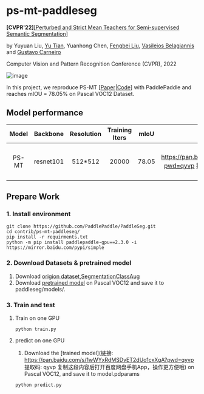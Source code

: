 # ps-mt-paddleseg

**[CVPR'22]**[[Perturbed and Strict Mean Teachers for Semi-supervised Semantic Segmentation]](https://arxiv.org/abs/2111.12903)

by Yuyuan Liu, [Yu Tian](https://yutianyt.com/), Yuanhong Chen, [Fengbei Liu](https://fbladl.github.io/), [Vasileios Belagiannis](https://campar.in.tum.de/Main/VasileiosBelagiannis) and [Gustavo Carneiro](https://cs.adelaide.edu.au/~carneiro/)

Computer Vision and Pattern Recognition Conference (CVPR), 2022

![image](https://user-images.githubusercontent.com/102338056/167279043-362e1405-db45-4355-b92b-0993312fe461.png)

In this project, we reproduce PS-MT [[Paper](https://arxiv.org/abs/2111.12903)|[Code](https://github.com/yyliu01/PS-MT)] with PaddlePaddle and reaches mIOU = 78.05% on Pascal VOC12 Dataset.

## Model performance 

| Model | Backbone  | Resolution | Training Iters | mIoU  |                            Links                             |
| :---: | :-------: | :--------: | :------------: | :---: | :----------------------------------------------------------: |
| PS-MT | resnet101 |  512*512   |     20000      | 78.05 | [model](链接: https://pan.baidu.com/s/1wWYxRdMSDvET2dUo1cxXgA?pwd=qyvp 提取码: qyvp 复制这段内容后打开百度网盘手机App，操作更方便哦) |

## Prepare Work

### 1. Install environment

```
git clone https://github.com/PaddlePaddle/PaddleSeg.git
cd contrib/ps-mt-paddleseg/
pip install -r requirments.txt
python -m pip install paddlepaddle-gpu==2.3.0 -i https://mirror.baidu.com/pypi/simple
```

### 2. Download Datasets & pretrained model

1. Download [origion dataset](http://host.robots.ox.ac.uk/pascal/VOC/voc2012/VOCtrainval_11-May-2012.tar),[SegmentationClassAug](https://www.dropbox.com/s/oeu149j8qtbs1x0/SegmentationClassAug.zip?dl=0)
2. Download [pretrained model](https://onedrive.live.com/redir?resid=B71317D47B7AC1CB!895&authkey=!AGEiz96zF_Rougc&e=c5cZvF) on Pascal VOC12 and save it to paddleseg/models/.

### 3. Train and test

1. Train on one GPU

   ```
   python train.py
   ```

2. predict on one GPU 

   1. Download the  [trained model](链接: https://pan.baidu.com/s/1wWYxRdMSDvET2dUo1cxXgA?pwd=qyvp 提取码: qyvp 复制这段内容后打开百度网盘手机App，操作更方便哦) on Pascal VOC12, and save it to model.pdparams

   ```
   python predict.py
   ```

   
